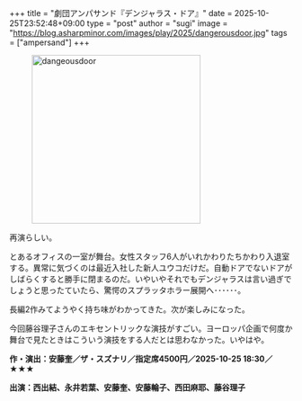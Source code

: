 +++
title = "劇団アンパサンド『デンジャラス・ドア』"
date = 2025-10-25T23:52:48+09:00
type = "post"
author = "sugi"
image = "https://blog.asharpminor.com/images/play/2025/dangerousdoor.jpg"
tags = ["ampersand"]
+++
<figure class="alignleft"><img src="/images/play/2025/toomakinimiteru.jpg" alt="dangeousdoor" style="width: 300px !important;"></figure>    

再演らしい。

とあるオフィスの一室が舞台。女性スタッフ6人がいれかわりたちかわり入退室する。異常に気づくのは最近入社した新人ユウコだけだ。自動ドアでないドアがしばらくすると勝手に閉まるのだ。いやいやそれでもデンジャラスは言い過ぎでしょうと思ったていたら、驚愕のスプラッタホラー展開へ･･････。

長編2作みてようやく持ち味がわかってきた。次が楽しみになった。

今回藤谷理子さんのエキセントリックな演技がすごい。ヨーロッパ企画で何度か舞台で見たときはこういう演技をする人だとは思わなかった。いやはや。

**作・演出：安藤奎／ザ・スズナリ／指定席4500円／2025-10-25 18:30／★★★**

**出演：西出結、永井若葉、安藤奎、安藤輪子、西田麻耶、藤谷理子**